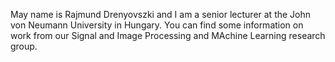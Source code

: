 May name is Rajmund Drenyovszki and I am a senior lecturer at the John von Neumann University in Hungary. 
You can find some information on work from our Signal and Image Processing and MAchine Learning research group.

<!---
drajmund/drajmund is a ✨ special ✨ repository because its `README.md` (this file) appears on your GitHub profile.
You can click the Preview link to take a look at your changes.
--->
